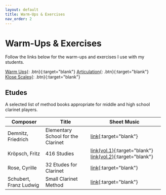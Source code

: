 ```yaml
---
layout: default
title: Warm-Ups & Exercises
nav_order: 2
---
```


# Warm-Ups & Exercises

Follow the links below for the warm-ups and exercises I use with my students.

[Warm Ups](src/warm-up.pdf){: .btn}{:target="blank"}
[Articulation](src/articulation.pdf){: .btn}{:target="blank"}
[Klose Scales](src/klose-scales.pdf){: .btn}{:target="blank"}


## Etudes

A selected list of method books appropriate for middle and high school clarinet
players.

|Composer|Title|Sheet Music|
|--------|-----|-----------|
|Demnitz, Friedrich|Elementary School for the Clarinet|[link][1]{:target="blank"}|
|Kröpsch, Fritz|416 Studies|[link(vol.1)][2]{:target="blank"} [link(vol.2)][3]{:target="blank"}|
|Rose, Cyrille|32 Etudes for Clarinet|[link][4]{:target="blank"}|
|Schubert, Franz Ludwig|Small Clarinet Method|[link][5]{:target="blank"}|

[1]: https://ks4.imslp.net/files/imglnks/usimg/9/91/IMSLP625321-PMLP1004372-demnitz_elementary_school_1951.pdf
[2]: https://ks4.imslp.net/files/imglnks/usimg/8/8d/IMSLP298582-PMLP483745-Kr_st_1.pdf
[3]: https://ks4.imslp.net/files/imglnks/usimg/8/89/IMSLP298583-PMLP483745-Kr_st_2.pdf
[4]: https://ks4.imslp.net/files/imglnks/usimg/d/d8/IMSLP248657-SIBLEY1802.22147.352f-39087023672902score.pdf
[5]: https://ks4.imslp.net/files/imglnks/usimg/8/88/IMSLP278479-PMLP452109-fl_schubert_clarinettenschule_381313840.pdf
